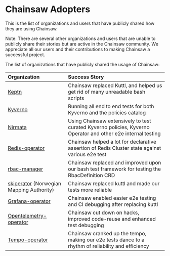 # Chainsaw Adopters

This is the list of organizations and users that have publicly shared how they are using Chainsaw.

Note: There are several other organizations and users that are unable to publicly share their stories but are active in the Chainsaw community. We appreciate all our users and their contributions to making Chainsaw a successful project.

The list of organizations that have publicly shared the usage of Chainsaw:

| Organization | Success Story |
|:--|:--|
| [Keptn](https://github.com/keptn/lifecycle-toolkit)| Chainsaw replaced Kuttl, and helped us get rid of many unreadable bash scripts |
| [Kyverno](https://kyverno.io) | Running all end to end tests for both Kyverno and the policies catalog |
| [Nirmata](https://nirmata.com/) | Using Chainsaw extensively to test curated Kyverno policies, Kyverno Operator and other e2e internal testing |
| [Redis-operator](https://github.com/OT-CONTAINER-KIT/redis-operator) | Chainsaw helped a lot for declarative assertion of Redis Cluster state against various e2e test  |
| [rbac-manager](https://github.com/fairwindsops/rbac-manager) | Chainsaw replaced and improved upon our bash test framework for testing the RbacDefinition CRD |
| [skiperator](https://github.com/kartverket/skiperator) (Norwegian Mapping Authority) | Chainsaw replaced kuttl and made our tests more reliable |
| [Grafana-operator](https://github.com/grafana/grafana-operator) | Chainsaw enabled easier e2e testing and CI debugging after replacing kuttl |
| [Opentelemetry-operator](https://github.com/open-telemetry/opentelemetry-operator) | Chainsaw cut down on hacks, improved code-reuse and enhanced test debugging |
| [Tempo-operator](https://github.com/grafana/tempo-operator) | Chainsaw cranked up the tempo, making our e2e tests dance to a rhythm of reliability and efficiency |

<!-- append the line below to the table
| [name](URL) | brief description of how you are using Chainsaw | 
-->
